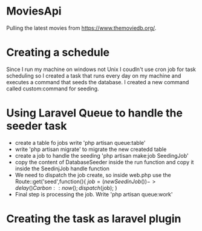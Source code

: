 # MoviesApi
  Pulling the latest movies from https://www.themoviedb.org/.

# Creating a schedule
  Since I run my machine on windows not Unix I coudln't use cron job for task scheduling so I created a task that runs every day on my  machine and executes a command that seeds the database. I created a new command called custom:command for seeding.

# Using Laravel Queue to handle the seeder task
  - create a table fo jobs write 'php artisan queue:table'
  - write 'php artisan migrate' to migrate the new createdd table
  - create a job to handle the seeding 'php artisan make:job SeedingJob'
  - copy the content of DatabaseSeeder inside the run function and copy it inside the SeedinjJob handle function
  - We need to dispatch the job create, so inside web.php use the Route::get('seed',function(){
$job = (new SeedinJob())->delay()Carbon::now();
dispatch($job);
)
  - Final step is processing the job. Write 'php artisan queue:work'


# Creating the task as laravel plugin



